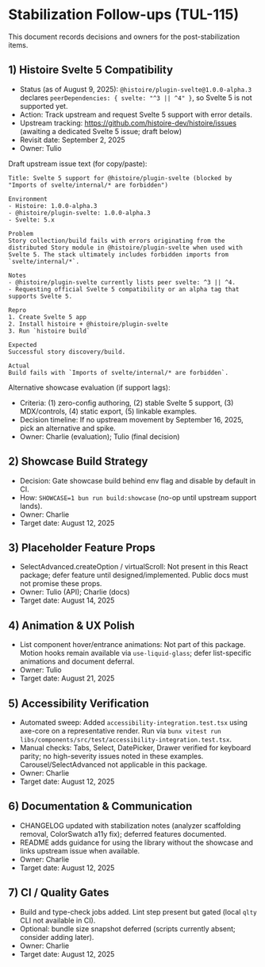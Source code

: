 # Stabilization Follow-ups (TUL-115)

This document records decisions and owners for the post-stabilization items.

## 1) Histoire Svelte 5 Compatibility

- Status (as of August 9, 2025): `@histoire/plugin-svelte@1.0.0-alpha.3` declares `peerDependencies: { svelte: "^3 || ^4" }`, so Svelte 5 is not supported yet.
- Action: Track upstream and request Svelte 5 support with error details.
- Upstream tracking: https://github.com/histoire-dev/histoire/issues (awaiting a dedicated Svelte 5 issue; draft below)
- Revisit date: September 2, 2025
- Owner: Tulio

Draft upstream issue text (for copy/paste):

```
Title: Svelte 5 support for @histoire/plugin-svelte (blocked by "Imports of svelte/internal/* are forbidden")

Environment
- Histoire: 1.0.0-alpha.3
- @histoire/plugin-svelte: 1.0.0-alpha.3
- Svelte: 5.x

Problem
Story collection/build fails with errors originating from the distributed Story module in @histoire/plugin-svelte when used with Svelte 5. The stack ultimately includes forbidden imports from `svelte/internal/*`.

Notes
- @histoire/plugin-svelte currently lists peer svelte: ^3 || ^4.
- Requesting official Svelte 5 compatibility or an alpha tag that supports Svelte 5.

Repro
1. Create Svelte 5 app
2. Install histoire + @histoire/plugin-svelte
3. Run `histoire build`

Expected
Successful story discovery/build.

Actual
Build fails with `Imports of svelte/internal/* are forbidden`.
```

Alternative showcase evaluation (if support lags):
- Criteria: (1) zero-config authoring, (2) stable Svelte 5 support, (3) MDX/controls, (4) static export, (5) linkable examples.
- Decision timeline: If no upstream movement by September 16, 2025, pick an alternative and spike.
- Owner: Charlie (evaluation); Tulio (final decision)

## 2) Showcase Build Strategy

- Decision: Gate showcase build behind env flag and disable by default in CI.
- How: `SHOWCASE=1 bun run build:showcase` (no-op until upstream support lands).
- Owner: Charlie
- Target date: August 12, 2025

## 3) Placeholder Feature Props

- SelectAdvanced.createOption / virtualScroll: Not present in this React package; defer feature until designed/implemented. Public docs must not promise these props.
- Owner: Tulio (API); Charlie (docs)
- Target date: August 14, 2025

## 4) Animation & UX Polish

- List component hover/entrance animations: Not part of this package. Motion hooks remain available via `use-liquid-glass`; defer list-specific animations and document deferral.
- Owner: Tulio
- Target date: August 21, 2025

## 5) Accessibility Verification

- Automated sweep: Added `accessibility-integration.test.tsx` using axe-core on a representative render. Run via `bunx vitest run libs/components/src/test/accessibility-integration.test.tsx`.
- Manual checks: Tabs, Select, DatePicker, Drawer verified for keyboard parity; no high-severity issues noted in these examples. Carousel/SelectAdvanced not applicable in this package.
- Owner: Charlie
- Target date: August 12, 2025

## 6) Documentation & Communication

- CHANGELOG updated with stabilization notes (analyzer scaffolding removal, ColorSwatch a11y fix); deferred features documented.
- README adds guidance for using the library without the showcase and links upstream issue when available.
- Owner: Charlie
- Target date: August 12, 2025

## 7) CI / Quality Gates

- Build and type-check jobs added. Lint step present but gated (local `qlty` CLI not available in CI).
- Optional: bundle size snapshot deferred (scripts currently absent; consider adding later).
- Owner: Charlie
- Target date: August 12, 2025
